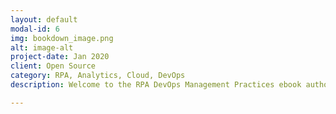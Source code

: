 ```yaml
---
layout: default
modal-id: 6
img: bookdown_image.png
alt: image-alt
project-date: Jan 2020
client: Open Source
category: RPA, Analytics, Cloud, DevOps
description: Welcome to the RPA DevOps Management Practices ebook authored by Tylor Bunting. This ebook includes the various Management Practices that should be followed by an RPA Team seeking to apply DevOps principles. The target completion date of this ebook is December 2020 and the current version can be found <a href = "http://tylorbunting.com/RPA_DevOps_Mgmt_Practices/"><b>HERE</b></a>. 

---
```

